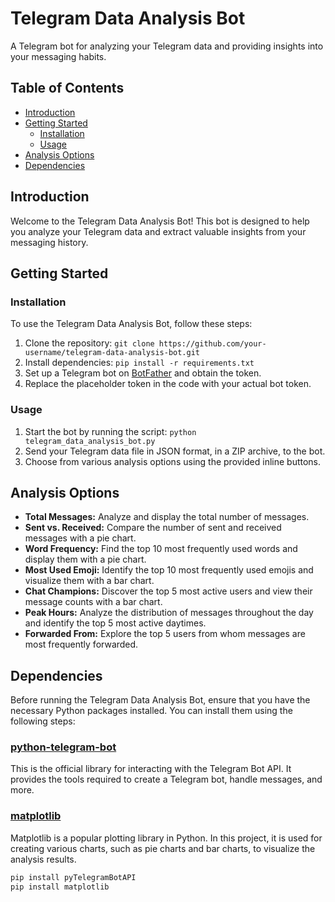  # Telegram Data Analysis Bot

A Telegram bot for analyzing your Telegram data and providing insights into your messaging habits.

## Table of Contents

- [Introduction](#introduction)
- [Getting Started](#getting-started)
  - [Installation](#installation)
  - [Usage](#usage)
- [Analysis Options](#analysis-options)
- [Dependencies](#dependencies)

## Introduction

Welcome to the Telegram Data Analysis Bot! This bot is designed to help you analyze your Telegram data and extract valuable insights from your messaging history.

## Getting Started

### Installation

To use the Telegram Data Analysis Bot, follow these steps:

1. Clone the repository: `git clone https://github.com/your-username/telegram-data-analysis-bot.git`
2. Install dependencies: `pip install -r requirements.txt`
3. Set up a Telegram bot on [BotFather](https://t.me/botfather) and obtain the token.
4. Replace the placeholder token in the code with your actual bot token.

### Usage

1. Start the bot by running the script: `python telegram_data_analysis_bot.py`
2. Send your Telegram data file in JSON format, in a ZIP archive, to the bot.
3. Choose from various analysis options using the provided inline buttons.

## Analysis Options

- **Total Messages:** Analyze and display the total number of messages.
- **Sent vs. Received:** Compare the number of sent and received messages with a pie chart.
- **Word Frequency:** Find the top 10 most frequently used words and display them with a pie chart.
- **Most Used Emoji:** Identify the top 10 most frequently used emojis and visualize them with a bar chart.
- **Chat Champions:** Discover the top 5 most active users and view their message counts with a bar chart.
- **Peak Hours:** Analyze the distribution of messages throughout the day and identify the top 5 most active daytimes.
- **Forwarded From:** Explore the top 5 users from whom messages are most frequently forwarded.

## Dependencies

Before running the Telegram Data Analysis Bot, ensure that you have the necessary Python packages installed. You can install them using the following steps:

### [python-telegram-bot](https://github.com/python-telegram-bot/python-telegram-bot)

This is the official library for interacting with the Telegram Bot API. It provides the tools required to create a Telegram bot, handle messages, and more.

### [matplotlib](https://matplotlib.org/)

Matplotlib is a popular plotting library in Python. In this project, it is used for creating various charts, such as pie charts and bar charts, to visualize the analysis results.

```bash
pip install pyTelegramBotAPI
pip install matplotlib
